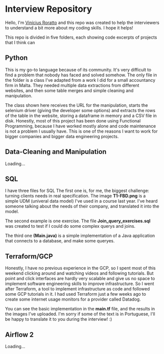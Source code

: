  # Interview Repository

Hello, I'm [Vinícius Roratto](https://www.linkedin.com/in/viniciusroratto/) and this repo was created to help the interviewers to understand a bit more about my coding skills. I hope it helps!

This repo is divided in five folders, each showing code excerpts of projects that I think can

## Python
This is my go-to language because of its community. It's very difficult to find a problem that nobody has faced and solved somehow.
The only file in the folder is a class I've adapted from a work I did for a small accountancy firm in Malta. They needed multiple data extractions from different websites, and then some table merges and simple cleaning and manipulation.

  The class shown here receives the URL for the manipulation, starts the selenium driver (giving the developer some options) and extracts the rows of the table in the website, storing a dataframe in memory and a CSV file in disk. Honestly, most of this project has been done using Functional Programming, because I have worked mostly alone and code maintenance is not a problem I usually have. This is one of the reasons I want to work for bigger companies and bigger data engineering projects. 


## Data-Cleaning and Manipulation
  Loading...

## SQL
  I have three files for SQL
  The first one is, for me, the biggest challenge: turning clients needs in real specification. The image **T1-FBD.png** is a simple UDM (univeral data model) I've used in a course last year. I've heard someone talking about the needs of their company, and translated it into the model. 
  
  The second example is one exercise. The file **Join_query_exercises.sql** was created to test if I could do some complex querys and joins. 
  
  The third one **(Main.java)** is a simple implementation of a Java application that connects to a database, and make some queryes.

## Terraform/GCP
  Honestly, I have no previous experience in the GCP, so I spent most of this weekend clicking around and watching videos and following tutorials. But point and click interfaces are hardly very scalable and give us no space to implement software engineering skills to improve infrastructure. So I went after Terraform, a tool to implement infrastructure as code and followed some GCP tutorials in it. I had used Terraform just a few weeks ago to create some internet usage monitors for a provider called Datadog.
  
   You can see the basic implementation in the **main.tf** file, and the results in the images I've uploaded. I'm sorry if some of the text is in Portuguese, I'll be happy to translate it to you during the interview! :)
 
 
## Airflow 2
  Loading...









